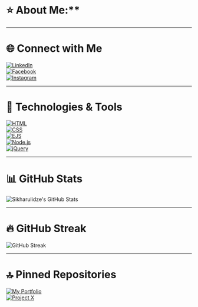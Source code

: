 # ⭐ About Me:**  

---

# 🌐 Connect with Me  
[![LinkedIn](https://img.shields.io/badge/LinkedIn-blue?style=flat&logo=linkedin&logoColor=white)](https://www.linkedin.com/in/mariam-sikharulidze-094a2a351/)  
[![Facebook](https://img.shields.io/badge/Facebook-1877F2?style=flat&logo=facebook&logoColor=white)](https://www.facebook.com/mariam.sixarulidze.73)  
[![Instagram](https://img.shields.io/badge/Instagram-E4405F?style=flat&logo=instagram&logoColor=white)](https://www.instagram.com/sikharulidzemariamii/)  

---

# 🌟 Technologies & Tools  
[![HTML](https://img.shields.io/badge/HTML5-E34F26?style=flat&logo=html5&logoColor=white)](https://developer.mozilla.org/en-US/docs/Web/HTML)  
[![CSS](https://img.shields.io/badge/CSS3-1572B6?style=flat&logo=css3&logoColor=white)](https://developer.mozilla.org/en-US/docs/Web/CSS)  
[![EJS](https://img.shields.io/badge/EJS-8A2BE2?style=flat)](https://ejs.co/)  
[![Node.js](https://img.shields.io/badge/Node.js-43853D?style=flat&logo=node.js&logoColor=white)](https://nodejs.org/)  
[![jQuery](https://img.shields.io/badge/jQuery-0769AD?style=flat&logo=jquery&logoColor=white)](https://jquery.com/)  

---

# 📊 GitHub Stats  
![Sikharulidze's GitHub Stats](https://github-readme-stats.vercel.app/api?username=Sikharulidze&show_icons=true&count_private=true&theme=dark)

---

# 🔥 GitHub Streak  
![GitHub Streak](https://github-readme-streak-stats.herokuapp.com/?user=Sikharulidze&theme=dark)

---

# 🔝 Pinned Repositories  
[![My Portfolio](https://github-readme-stats.vercel.app/api/pin/?username=Sikharulidze&repo=portfolio)](https://github.com/Sikharulidze/portfolio)  
[![Project X](https://github-readme-stats.vercel.app/api/pin/?username=Sikharulidze&repo=project-x)](https://github.com/Sikharulidze/project-x)


